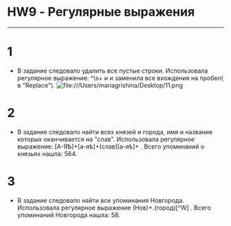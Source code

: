 # HW9 - Регулярные выражения
**********
# 1
-  В задание следовало удалить все пустые строки. 
  Использовала регулярное выражение: ^\s+ и и заменила все вхождения на пробел( в  "Replace").
  ![ file:///Users/mariagrishina/Desktop/11.png ](//placehold.it/150x100)
# 2
-  В задание следовало найти всех князей и города, имя и название которых оканчивается на "слав". 
  Использовала регулярное выражение: [А-ЯѢ]+[а-яѣ]+(слав)[а-яѣ]+ . 
Всего упоминаний о князьях нашла: 564.
# 3
-  В задание следовало найти все упоминания Новгорода. 
  Использовала регулярное выражение (Нов)+.(город)[^W] . 
Всего упоминаний Новгорода нашла: 58.
